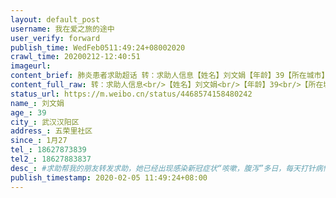 ```yaml
---
layout: default_post
username: 我在爱之旅的途中
user_verify: forward
publish_time: WedFeb0511:49:24+08002020
crawl_time: 20200212-12:40:51
imageurl: 
content_brief: 肺炎患者求助超话 转：求助人信息【姓名】刘文娟【年龄】39【所在城市】武汉汉阳区【所在小区、社区】五荣里社区【患病时间】1月27【联系方式】18627873839【其他紧急联系人】18627883837【病情描述】肺炎患者求助超话#求助：帮我的朋友转发求助，她已经出现感染新冠症状“咳嗽，腹泻 ...全文
content_full_raw: 转：求助人信息<br/>【姓名】刘文娟<br/>【年龄】39<br/>【所在城市】武汉汉阳区<br/>【所在小区、社区】五荣里社区<br/>【患病时间】1月27<br/>【联系方式】18627873839<br/>【其他紧急联系人】18627883837<br/>【病情描述】#求助：帮我的朋友转发求助，她已经出现感染新冠症状“咳嗽，腹泻”多日，每天打针病情未有好转，已经检测，但迟迟未出结果，现在病情加重，寻求社区帮助，一直未有结果！其老公也出现感染症状，家里还有老人和5岁小孩，目前已无处可求，在此请求各位好心人士帮忙转发，感谢各位帮忙#武汉肺炎求助##抗击肺炎求助#<adata-url="http://t.cn/R2WxQOQ"href="http://weibo.com/p/1001018008642010000000000"data-hide=""><spanclass='url-icon'><imgstyle='width:1rem;height:1rem'src='https://h5.sinaimg.cn/upload/2015/09/25/3/timeline_card_small_location_default.png'></span><spanclass="surl-text">武汉</span></a>
status_url: https://m.weibo.cn/status/4468574158480242
name_: 刘文娟
age_: 39
city_: 武汉汉阳区
address_: 五荣里社区
since_: 1月27
tel_: 18627873839
tel2_: 18627883837
desc_: #求助帮我的朋友转发求助，她已经出现感染新冠症状“咳嗽，腹泻”多日，每天打针病情未有好转，已经检测，但迟迟未出结果，现在病情加重，寻求社区帮助，一直未有结果！其老公也出现感染症状，家里还有老人和5岁小孩，目前已无处可求，在此请求各位好心人士帮忙转发，感谢各位帮忙#武汉肺炎求助##抗击肺炎求助#<adata-url="http//t.cn/R2WxQOQ"href="http//weibo.com/p/1001018008642010000000000"data-hide=""><spanclass='url-icon'><imgstyle='width1rem;height1rem'src='https//h5.sinaimg.cn/upload/2015/09/25/3/timeline_card_small_location_default.png'></span><spanclass="surl-text">武汉</span></a>
publish_timestamp: 2020-02-05 11:49:24+08:00
---
```


